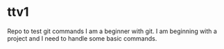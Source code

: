 # ttv1
Repo to test git commands
I am a beginner with git. I  am beginning with a project and I need to handle some basic commands.
